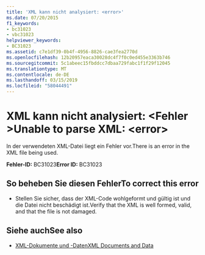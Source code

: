 ```yaml
---
title: 'XML kann nicht analysiert: <error>'
ms.date: 07/20/2015
f1_keywords:
- bc31023
- vbc31023
helpviewer_keywords:
- BC31023
ms.assetid: c7e1df39-0b4f-4956-8826-cae3fea2770d
ms.openlocfilehash: 12b20957eaca30028dc4f7f0c0ed455e3363b746
ms.sourcegitcommit: 5c1abeec15fbddcc7dbaa729fabc1f1f29f12045
ms.translationtype: MT
ms.contentlocale: de-DE
ms.lasthandoff: 03/15/2019
ms.locfileid: "58044491"
---
```

# <a name="unable-to-parse-xml-error"></a><span data-ttu-id="ecc0b-102">XML kann nicht analysiert: \<Fehler ></span><span class="sxs-lookup"><span data-stu-id="ecc0b-102">Unable to parse XML: \<error></span></span>
<span data-ttu-id="ecc0b-103">In der verwendeten XML-Datei liegt ein Fehler vor.</span><span class="sxs-lookup"><span data-stu-id="ecc0b-103">There is an error in the XML file being used.</span></span>  
  
 <span data-ttu-id="ecc0b-104">**Fehler-ID:** BC31023</span><span class="sxs-lookup"><span data-stu-id="ecc0b-104">**Error ID:** BC31023</span></span>  
  
## <a name="to-correct-this-error"></a><span data-ttu-id="ecc0b-105">So beheben Sie diesen Fehler</span><span class="sxs-lookup"><span data-stu-id="ecc0b-105">To correct this error</span></span>  
  
-   <span data-ttu-id="ecc0b-106">Stellen Sie sicher, dass der XML-Code wohlgeformt und gültig ist und die Datei nicht beschädigt ist.</span><span class="sxs-lookup"><span data-stu-id="ecc0b-106">Verify that the XML is well formed, valid, and that the file is not damaged.</span></span>  
  
## <a name="see-also"></a><span data-ttu-id="ecc0b-107">Siehe auch</span><span class="sxs-lookup"><span data-stu-id="ecc0b-107">See also</span></span>

- [<span data-ttu-id="ecc0b-108">XML-Dokumente und -Daten</span><span class="sxs-lookup"><span data-stu-id="ecc0b-108">XML Documents and Data</span></span>](../../standard/data/xml/index.md)
